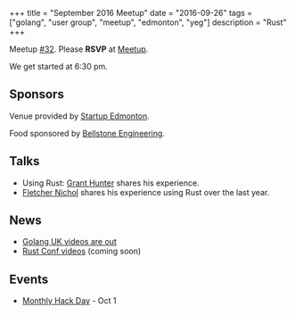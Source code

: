+++
title = "September 2016 Meetup"
date = "2016-09-26"
tags = ["golang", "user group", "meetup", "edmonton", "yeg"]
description = "Rust"
+++

Meetup [#32](https://github.com/edmontongo/presentations/issues/49). Please **RSVP** at [Meetup](http://www.meetup.com/startupedmonton/events/jptkwlyvmbjc/).

We get started at 6:30 pm.

## Sponsors 

Venue provided by [Startup Edmonton](http://www.startupedmonton.com/).

Food sponsored by [Bellstone Engineering](https://bellstone.ca/). 

## Talks

* Using Rust: [Grant Hunter](https://github.com/grantdhunter) shares his experience.
* [Fletcher Nichol](https://github.com/fnichol) shares his experience using Rust over the last year.

## News

* [Golang UK videos are out](https://www.youtube.com/playlist?list=PLDWZ5uzn69eyh791ZTkEA9OaTxVpGY8_g)
* [Rust Conf videos](http://confreaks.tv/events/rustconf2016) (coming soon)

## Events

* [Monthly Hack Day](http://www.meetup.com/startupedmonton/events/234109381/) - Oct 1


